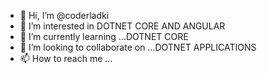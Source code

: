 - 👋 Hi, I’m @coderladki
- 👀 I’m interested in DOTNET CORE AND ANGULAR
- 🌱 I’m currently learning ...DOTNET CORE
- 💞️ I’m looking to collaborate on ...DOTNET APPLICATIONS
- 📫 How to reach me ...

<!---
coderladki/coderladki is a ✨ special ✨ repository because its `README.md` (this file) appears on your GitHub profile.
You can click the Preview link to take a look at your changes.
--->

